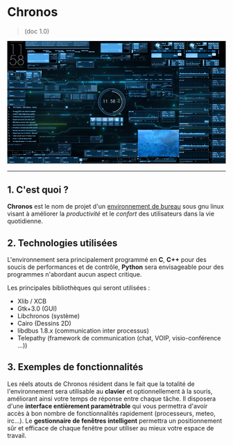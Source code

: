 Chronos
=======
> (doc 1.0)

![Desktop](desktop.png)

-----

## 1. C'est quoi ?
**Chronos** est le nom de projet d'un [environnement de bureau](https://fr.wikipedia.org/wiki/Environnement_de_bureau) sous gnu linux visant à améliorer la _productivité_ et le _confort_ des utilisateurs dans la vie quotidienne.
## 2. Technologies utilisées
L'environnement sera principalement programmé en **C**, **C++** pour des soucis de performances et de contrôle, **Python** sera envisageable pour des programmes n'abordant aucun aspect critique.

Les principales bibliothèques qui seront utilisées :

* Xlib / XCB
* Gtk+3.0 (GUI)
* Libchronos (système)
* Cairo (Dessins 2D)
* libdbus 1.8.x (communication inter processus)
* Telepathy (framework de communication (chat, VOIP, visio-conférence ...))

## 3. Exemples de fonctionnalités
Les réels atouts de Chronos résident dans le fait que la totalité de l'environnement sera utilisable au **clavier** et optionnellement à la souris, améliorant ainsi votre temps de réponse entre chaque tâche.
Il disposera d'une **interface entièrement paramètrable** qui vous permettra d'avoir accès à bon nombre de fonctionnalités rapidement (processeurs, meteo, irc...).
Le **gestionnaire de fenêtres intelligent** permettra un positionnement sûr et efficace de chaque fenêtre pour utiliser au mieux votre espace de travail.